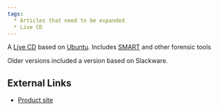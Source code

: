 ```yaml
---
tags:
  * Articles that need to be expanded
  * Live CD
---
```

A [Live CD](live_cd.md) based on [Ubuntu](ubuntu.md).
Includes [SMART](smart.md) and other forensic tools

Older versions included a version based on Slackware.

## External Links

* [Product site](http://www.asrdata.com/forensic-software/our-software/)
